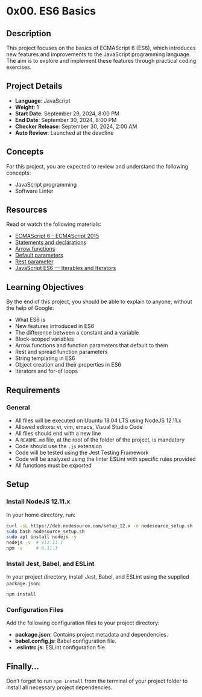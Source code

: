 # 0x00. ES6 Basics

## Description

This project focuses on the basics of ECMAScript 6 (ES6), which introduces new features and improvements to the JavaScript programming language. The aim is to explore and implement these features through practical coding exercises.

## Project Details

- **Language**: JavaScript
- **Weight**: 1
- **Start Date**: September 29, 2024, 8:00 PM
- **End Date**: September 30, 2024, 8:00 PM
- **Checker Release**: September 30, 2024, 2:00 AM
- **Auto Review**: Launched at the deadline

## Concepts

For this project, you are expected to review and understand the following concepts:

- JavaScript programming
- Software Linter

## Resources

Read or watch the following materials:

- [ECMAScript 6 - ECMAScript 2015](https://developer.mozilla.org/en-US/docs/Web/JavaScript/Guide/Introduction)
- [Statements and declarations](https://developer.mozilla.org/en-US/docs/Web/JavaScript/Reference/Statements)
- [Arrow functions](https://developer.mozilla.org/en-US/docs/Web/JavaScript/Reference/Functions/Arrow_functions)
- [Default parameters](https://developer.mozilla.org/en-US/docs/Web/JavaScript/Reference/Functions/default_parameters)
- [Rest parameter](https://developer.mozilla.org/en-US/docs/Web/JavaScript/Reference/Functions/rest_parameters)
- [JavaScript ES6 — Iterables and Iterators](https://developer.mozilla.org/en-US/docs/Web/JavaScript/Guide/Iteration)

## Learning Objectives

By the end of this project, you should be able to explain to anyone, without the help of Google:

- What ES6 is
- New features introduced in ES6
- The difference between a constant and a variable
- Block-scoped variables
- Arrow functions and function parameters that default to them
- Rest and spread function parameters
- String templating in ES6
- Object creation and their properties in ES6
- Iterators and for-of loops

## Requirements

### General

- All files will be executed on Ubuntu 18.04 LTS using NodeJS 12.11.x
- Allowed editors: vi, vim, emacs, Visual Studio Code
- All files should end with a new line
- A `README.md` file, at the root of the folder of the project, is mandatory
- Code should use the `.js` extension
- Code will be tested using the Jest Testing Framework
- Code will be analyzed using the linter ESLint with specific rules provided
- All functions must be exported

## Setup

### Install NodeJS 12.11.x

In your home directory, run:

```bash
curl -sL https://deb.nodesource.com/setup_12.x -o nodesource_setup.sh
sudo bash nodesource_setup.sh
sudo apt install nodejs -y
nodejs -v  # v12.11.1
npm -v     # 6.11.3
```

### Install Jest, Babel, and ESLint

In your project directory, install Jest, Babel, and ESLint using the supplied `package.json`:

```bash
npm install
```

### Configuration Files

Add the following configuration files to your project directory:

- **package.json**: Contains project metadata and dependencies.
- **babel.config.js**: Babel configuration file.
- **.eslintrc.js**: ESLint configuration file.

## Finally…

Don’t forget to run `npm install` from the terminal of your project folder to install all necessary project dependencies.
